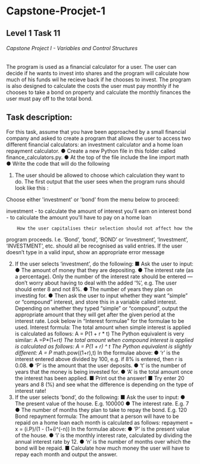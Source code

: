 # Capstone-Procjet-1

## Level 1 Task 11

###### Capstone Project I - Variables and Control Structures

The program is used as a financial calculator for a user. The user can decide if he wants to invest into shares and the program will calculate how much of his funds wil he recieve back if he chooses to invest. 
The program is also designed to calculate the costs the user must pay monthly if he chooses to take a bond on property and calculate the monthly finances the user must pay off to the total bond.

## Task description:

For this task, assume that you have been approached by a small financial
company and asked to create a program that allows the user to access two
different financial calculators: an investment calculator and a home loan
repayment calculator.
● Create a new Python file in this folder called finance_calculators.py.
● At the top of the file include the line import math
● Write the code that will do the following

1. The user should be allowed to choose which calculation they want
to do. The first output that the user sees when the program runs
should look like this :

Choose either 'investment' or 'bond' from the menu below to proceed:

investment      - to calculate the amount of interest you'll earn on interest
bond            - to calculate the amount you'll have to pay on a home loan

        How the user capitalises their selection should not affect how the
program proceeds. I.e. ‘Bond’, ‘bond’, ‘BOND’ or ‘investment’,
‘Investment’, ‘INVESTMENT’, etc. should all be recognised as valid
entries. If the user doesn’t type in a valid input, show an appropriate
error message

2. If the user selects ‘investment’, do the following:
■ Ask the user to input:
● The amount of money that they are depositing.
● The interest rate (as a percentage). Only the number
of the interest rate should be entered — don’t worry
about having to deal with the added ‘%’, e.g. The user
should enter 8 and not 8%.
● The number of years they plan on investing for.
● Then ask the user to input whether they want “simple”
or “compound” interest, and store this in a variable
called interest. Depending on whether they typed
“simple” or “compound”, output the appropriate
amount that they will get after the given period at the
interest rate. Look below in “Interest formulae” for the
formulae to be used.
Interest formula:
The total amount when simple interest is applied is calculated as
follows: A = P(1 + r * t)
The Python equivalent is very similar: A =P*(1+r*t)
The total amount when compound interest is applied is calculated as
follows: A = P(1 + r) ^ t
The Python equivalent is slightly different: A = P* math.pow((1+r),t)
In the formulae above:
● ‘r’ is the interest entered above divided by 100, e.g. if 8% is entered,
then r is 0.08.
● ‘P’ is the amount that the user deposits.
● ‘t’ is the number of years that the money is being invested for.
● ‘A’ is the total amount once the interest has been applied.
■ Print out the answer!
■ Try enter 20 years and 8 (%) and see what the difference is
depending on the type of interest rate!
3. If the user selects ‘bond’, do the following:
■ Ask the user to input:
● The present value of the house. E.g. 100000
● The interest rate. E.g. 7
● The number of months they plan to take to repay the
bond. E.g. 120
Bond repayment formula:
The amount that a person will have to be repaid on a home loan each
month is calculated as follows: repayment = x = (i.P)/(1 - (1+i)^(-n))
In the formulae above:
● ‘P’ is the present value of the house.
● ‘i’ is the monthly interest rate, calculated by dividing the annual
interest rate by 12.
● ‘n’ is the number of months over which the bond will be repaid.
■ Calculate how much money the user will have to repay each month
and output the answer.
